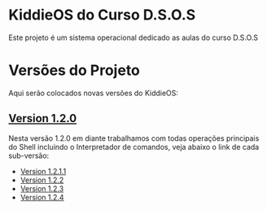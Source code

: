 # KiddieOS do Curso D.S.O.S

Este projeto é um sistema operacional dedicado as aulas do curso D.S.O.S

# Versões do Projeto

Aqui serão colocados novas versões do KiddieOS:

## [Version 1.2.0](https://github.com/FrancisBFTC/KiddieOS_DSOS/tree/kiddieos-v1.2.0)
   
   Nesta versão 1.2.0 em diante trabalhamos com todas operações principais do Shell incluindo o Interpretador de comandos, veja abaixo o link de cada sub-versão:
   
   * <a href="https://github.com/FrancisBFTC/KiddieOS_DSOS/tree/kiddieos-v1.2.1.1"> Version 1.2.1.1 </a>
   * <a href="https://github.com/FrancisBFTC/KiddieOS_DSOS/tree/kiddieos-v1.2.2"> Version 1.2.2 </a>
   * <a href="https://github.com/FrancisBFTC/KiddieOS_DSOS/tree/kiddieos-v1.2.3"> Version 1.2.3 </a>
   * <a href="https://github.com/FrancisBFTC/KiddieOS_DSOS/tree/kiddieos-v1.2.4"> Version 1.2.4 </a>
  

